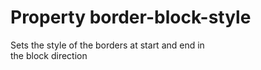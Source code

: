 # Property border-block-style

Sets the style of the borders at start and end in  
the block direction  
